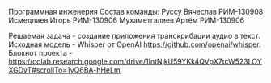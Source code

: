 Программная инженерия
Состав команды:
  Руссу Вячеслав РИМ-130908
  Исмедлаев Игорь РИМ-130906
  Мухаметгалиев Артём РИМ-130906

Решаемая задача - создание приложения транскрибации аудио в текст.
Исходная модель - Whisper от OpenAI https://github.com/openai/whisper.
Блокнот проекта - https://colab.research.google.com/drive/1IntNjkU59YKk4QVpX7tcW523LOYXGDvT#scrollTo=1yQ6BA-hHeLm
